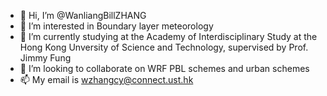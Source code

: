 - 👋 Hi, I’m @WanliangBillZHANG
- 👀 I’m interested in Boundary layer meteorology
- 🌱 I’m currently studying at the Academy of Interdisciplinary Study at the Hong Kong Unversity of Science and Technology, supervised by Prof. Jimmy Fung
- 💞️ I’m looking to collaborate on WRF PBL schemes and urban schemes
- 📫 My email is wzhangcy@connect.ust.hk

<!---
WanliangBillZHANG/WanliangBillZHANG is a ✨ special ✨ repository because its `README.md` (this file) appears on your GitHub profile.
You can click the Preview link to take a look at your changes.
--->
